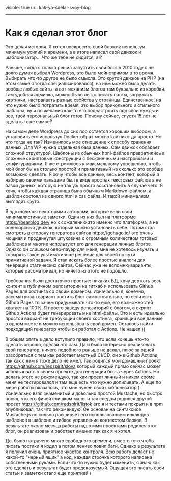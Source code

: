 visible: true
url: kak-ya-sdelal-svoy-blog

-----

# Как я сделал этот блог

Это целая история. Я хотел воскресить свой бложик используя минимум усилий и времени, а в итоге написал свой движок и шаблонизатор... Что же тебе не сидится, а!?

Раньше, когда я только решил запустить свой блог в 2010 году я не долго думая выбрал Wordpress, это было мейнстримом в то время. Выбирать что-то другое не было смысла. Это крутой движок на PHP (на этом языке я тогда специализировался), на нем можно было делать вообще любые сайты, а вот механизм блогов там буквально из коробки. Там удобная админка, можно было легко писать посты, загружать картинки, настраивать разные свойства у страницы. Единственное, на что нужно было потратить время, это выбор прикольного и стильного шаблона, ну и по желания как-то его поднастроить под свои нужды и все, твой персональный блог готов. Почему сейчас, спустя 15 лет не сделать тоже самое?  

На самом деле Wordpress до сих пор остается хорошим выбором, а установить его используя Docker-образ можно как никогда просто. Но что тогда не так? Изменилось мое отношение к способу хранения данных. Для WP нужна отдельная база данных. Сам движок обладает сложной структурой. Шаблоны из обычных html-файлов превратились в сложные скриптовые конструкции с бесконечными настройками и конфигурациями. Я же стремлюсь к максмальному упрощению, чтобы мой блог бы на столько простой и примитивный на сколько это вообще возможно сделать. Я хочу чтобы все данные, весь контент, который я набираю своими пальцами был в виде простых текстовых файлов а не базой данных, которую не так уж просто восстановить в случае чего. Я хочу, чтобы каждая страница была обычным Markdown-файлом, а шаблон состоял из одного html и css файла. И такой минимализм выглядит круто.   

Я вдохновился некоторыми авторами, которые вели свои минималистичные заметки. Один из них был на платформе https://bearblog.dev/ но к сожалению это именно что платформа, а не опенсорсный движок, который можно установить себе. Потом стал смотреть в сторону генератора сайтов https://gohugo.io/ это очень мощная и продвинутая штуковина с огромным количеством готовых шаблонов и многие используют его для генерации личных блогов. Однако он слишком овер-пауэр для меня, мне не хотелось изучать и ковырять такое ультимативное решение для своей по сути примитивной задачи. Я стал искать более простые аналоги для генерации статических сайтов. Сейчас уже не вспомню варианты, которые рассматривал, но ничего из этого не подошло. 

Требования были достаточно простые: никаких БД, хочу держать весь контент в публичном репозитории на гитхаб и использовать Github Pages для хостинга со своим доменом. Изначально я, конечно, рассматривал вариант хостить блог самостоятельно, но если есть Github Pages то зачем придумывать что-то еще, его возможностей хватает на 100%. Я просто заведу репозиторий с блогом, а скрипт Github Actions будет генерировать мне html-файлы. Это и есть идеально простой вариант не требующий своего хостинга, хранящий все данные в одном месте и можно использовать свой домен. Осталось найти подходящий генератор чтобы он работал с Actions. Не нашел ))

В общем опять в дело вступило правило, что если хочешь что-то сделать хорошо, сделай это сам. Да и было интересно реализовать свой генератор, ничего подобного раньше не делал, плюс за одной разобраться с тем как работает местный CI/CD, он же Github Actions, так как с ним я тоже дело не имел. Так родился мой домашний проект https://github.com/redspirit/slova который каждый прямо сейчас может использовать в своем проекте для генерации блога через Actions. Но делать этого не рекомендую, так как проект личный и никем кроме меня не тестировался и там еще есть что нужно допиливать. А еще по мере работы оказалось, что мне нужен свой шаблонизатор ) Изначально взял знаменитый и довольно простой Mustache, но быстро понял, что его фичей слишком мало, и так следом родился другой проект https://github.com/redspirit/listok его я и тестами покрыл и в npm опубликовал, так что рекомендую! Он основан на синтаксисе Mustache.js но сильно расширяет его использованием инклюдов шаблонов в шаблоне и гибкое управление контекстом блоков. В результате около месяца работы над этими проектами родился этот блог, он реализован и работает именно так как я и хотел. 

Да, было потрачено много свободного времени, вместо того чтобы писать постики я кодил а потом лениво ловил баги. Однако в результате я получил очень приятное чувство контроля. Всю работу делает не какой-то "черный ящик" а код, каждая строчка которого написана собственными руками. Если что-то нужно будет изменить, я знаю как это сделать и результат будет предсказуемый. Ощущая это писать свои статьи и заметки стало еще приятней )


